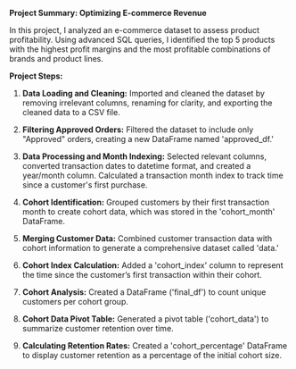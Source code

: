**Project Summary: Optimizing E-commerce Revenue**

In this project, I analyzed an e-commerce dataset to assess product profitability. Using advanced SQL queries, I identified the top 5 products with the highest profit margins and the most profitable combinations of brands and product lines.

**Project Steps:**

1. **Data Loading and Cleaning:** Imported and cleaned the dataset by removing irrelevant columns, renaming for clarity, and exporting the cleaned data to a CSV file.

2. **Filtering Approved Orders:** Filtered the dataset to include only "Approved" orders, creating a new DataFrame named 'approved_df.'

3. **Data Processing and Month Indexing:** Selected relevant columns, converted transaction dates to datetime format, and created a year/month column. Calculated a transaction month index to track time since a customer's first purchase.

4. **Cohort Identification:** Grouped customers by their first transaction month to create cohort data, which was stored in the 'cohort_month' DataFrame.

5. **Merging Customer Data:** Combined customer transaction data with cohort information to generate a comprehensive dataset called 'data.'

6. **Cohort Index Calculation:** Added a 'cohort_index' column to represent the time since the customer’s first transaction within their cohort.

7. **Cohort Analysis:** Created a DataFrame ('final_df') to count unique customers per cohort group.

8. **Cohort Data Pivot Table:** Generated a pivot table ('cohort_data') to summarize customer retention over time.

9. **Calculating Retention Rates:** Created a 'cohort_percentage' DataFrame to display customer retention as a percentage of the initial cohort size.
